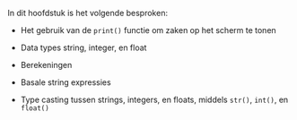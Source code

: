 In dit hoofdstuk is het volgende besproken:

-   Het gebruik van de `print()` functie om zaken op het scherm te tonen

-   Data types string, integer, en float

-   Berekeningen

-   Basale string expressies

-   Type casting tussen strings, integers, en floats, middels `str()`,
    `int()`, en `float()`
